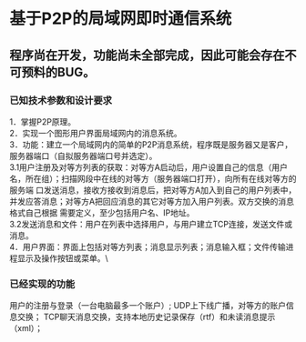 # 基于P2P的局域网即时通信系统
## 程序尚在开发，功能尚未全部完成，因此可能会存在不可预料的BUG。


### 已知技术参数和设计要求
1．掌握P2P原理。\
2．实现一个图形用户界面局域网内的消息系统。\
3．功能：建立一个局域网内的简单的P2P消息系统，程序既是服务器又是客户，服务器端口（自拟服务器端口号并选定）。\
  3.1用户注册及对等方列表的获取：对等方A启动后，用户设置自己的信息（用户名，所在组）；扫描网段中在线的对等方（服务器端口打开），向所有在线对等方的服务端    口发送消息，接收方接收到消息后，把对等方A加入到自己的用户列表中，并发应答消息；对等方A把回应消息的其它对等方加入用户列表。双方交换的消息格式自己根据    需要定义，至少包括用户名、IP地址。\
  3.2发送消息和文件：用户在列表中选择用户，与用户建立TCP连接，发送文件或消息。\
4．用户界面：界面上包括对等方列表；消息显示列表；消息输入框；文件传输进程显示及操作按钮或菜单。\
### 已经实现的功能

用户的注册与登录（一台电脑最多一个账户）;
UDP上下线广播，对等方的账户信息交换；
TCP聊天消息交换，支持本地历史记录保存（rtf）和未读消息提示（xml）；
